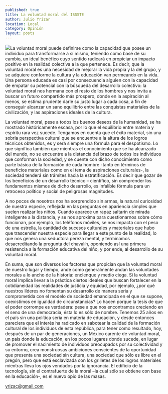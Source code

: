 ```yaml
---
published: true
title: La voluntad moral del ISSSTE
author: Julio Yrízar
location: Local
category: Opinión
layout: posts
---
```


![](http://i.imgur.com/r7Bq7Eim.jpg)La voluntad moral puede definirse como la capacidad que posee un individuo para transformarse a sí mismo, teniendo como base de su cambio, un ideal benéfico cuyo sentido radicará  en propiciar un impacto positivo en la realidad colectiva a la que pertenece. Es decir, que la voluntad moral es una necesidad de mejorar la vida propia y la del grupo, y se adquiere conforme la cultura y la educación van permeando en la vida. Una persona educada es casi por consecuencia alguien con la capacidad de empatar su potencial con la búsqueda del desarrollo colectivo: la voluntad moral nos hermana con el resto de los hombres y nos invita a buscar un futuro compartido más prospero, donde en la aspiración al menos, se estima prudente darle su justo lugar a cada cosa, a fin de conseguir alcanzar un sano equilibrio entre las conquistas materiales de la civilización, y las aspiraciones ideales de la cultura.

La voluntad moral, pese a todos los buenos deseos de la humanidad, se ha mostrado históricamente escasa, por lo que el equilibrio entre materia y espíritu rara vez sucede. Tengamos en cuenta que el éxito material, sin una sobria perspectiva cultural que se encuentre a la altura de los logros técnicos obtenidos, es y será siempre una fórmula para el despotismo. Lo que significa también que mientras el conocimiento que se ha alcanzado del mundo, no se encuentre a la distancia del brazo de todos los individuos que conforman la sociedad, y se cuente con dicho conocimiento como parte básica de la formación de cada hombre -tanto en términos de beneficios materiales como en el tema de aspiraciones culturales-, la sociedad tenderá sin trámites hacia la estratificación. Es decir que gozar de los beneficios de un desarrollo técnico – científico, sin comprender los fundamentos mismos de dicho desarrollo, es infalible fórmula para un retroceso político y social de peligrosas magnitudes.

A no pocos de nosotros nos ha sorprendido sin armas, la natural curiosidad de nuestra especie, reflejada en las preguntas en apariencia simples que suelen realizar los niños. Cuando aparece un rapaz saltarín de mirada inteligente a la distancia, y se nos aproxima para cuestionarnos sobre cómo funcionan, por ejemplo, los teléfonos móviles, se nos impacta con el peso de una estrella, la cantidad de sucesos culturales y materiales que hubo que trascender nuestra especie para llegar a este punto de la realidad, lo que nos genera una seductora pereza mental, y terminamos desacreditando la pregunta del chavalín, oponiendo así una primera resistencia a la formación educativa del niño, y por ende, al desarrollo de su voluntad moral.

En suma, que son diversos los factores que propician que la voluntad moral de nuestro lugar y tiempo, ande como generalmente andan las voluntades morales a lo ancho de la historia: enclenque y medio ciega. Si la voluntad moral implica llevar a la práctica ciertos ideales que buscan fortalecer en la cotidianeidad las realidades de justicia y equidad, por ejemplo, ¿por qué nuestros líderes no fomentan su desarrollo de manera seria y comprometida con el modelo de sociedad emancipada en el que se supone, coexistimos en igualdad de circunstancias? Lo hacen porque la tesis de que el poder corrompe es verdadera: pese a que nos encontramos creciendo en el seno de una democracia, ésta lo es sólo de nombre. Tenemos 25 años en el país sin una política seria en materia de educación, y desde entonces pareciera que el interés ha radicado en sabotear la calidad de la formación cultural de los individuos de esta república, para tener como resultado, hoy, después de un par de generaciones, un México carente de voluntad moral, un país donde la educación, en los pocos lugares donde sucede, en lugar de promover el nacimiento de individuos preocupados por su colectividad y su entorno, crea monstruosas ambiciones conscientes de la oportunidad que presenta una sociedad sin cultura, una sociedad que sólo es libre en el pregón, pero que está esclavizada con los grilletes de los logros materiales mientras lleva los ojos vendados por la ignorancia. El edificio de la tecnología, sin el contrafuerte de la moral –la cual sólo se obtiene con base en la educación-, es el nuevo opio de las masas. 


yrizac@gmail.com
